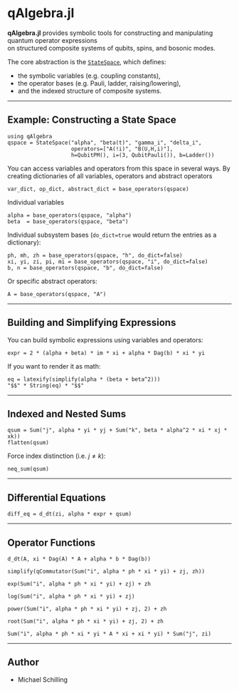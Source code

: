 # qAlgebra.jl

**qAlgebra.jl** provides symbolic tools for constructing and manipulating quantum operator expressions  
on structured composite systems of qubits, spins, and bosonic modes.

The core abstraction is the [`StateSpace`](@ref), which defines:
- the symbolic variables (e.g. coupling constants),
- the operator bases (e.g. Pauli, ladder, raising/lowering),
- and the indexed structure of composite systems.

---

## Example: Constructing a State Space

```@example qalgebra
using qAlgebra
qspace = StateSpace("alpha", "beta(t)", "gamma_i", "delta_i",
                    operators=["A(!i)", "B(U,H,i)"],
                    h=QubitPM(), i=(3, QubitPauli()), b=Ladder())
```

You can access variables and operators from this space in several ways.
By creating dictionaries of all variables, operators and abstract operators
```@example qalgebra ; output = false
var_dict, op_dict, abstract_dict = base_operators(qspace)
```
Individual variables 
```@example qalgebra ; output = false
alpha = base_operators(qspace, "alpha")
beta  = base_operators(qspace, "beta")
```

Individual subsystem bases (`do_dict=true` would return the entries as a dictionary):
```@example qalgebra ; output = false
ph, mh, zh = base_operators(qspace, "h", do_dict=false)
xi, yi, zi, pi, mi = base_operators(qspace, "i", do_dict=false)
b, n = base_operators(qspace, "b", do_dict=false)
```

Or specific abstract operators:
```@example qalgebra ; output = false
A = base_operators(qspace, "A")
```

---

## Building and Simplifying Expressions

You can build symbolic expressions using variables and operators:

```@example qalgebra
expr = 2 * (alpha + beta) * im * xi + alpha * Dag(b) * xi * yi
```

If you want to render it as math:

```@jldoctest
eq = latexify(simplify(alpha * (beta + beta^2)))
"$$" * String(eq) * "$$"
```

---

## Indexed and Nested Sums

```@jldoctest
qsum = Sum("j", alpha * yi * yj + Sum("k", beta * alpha^2 * xi * xj * xk))
flatten(qsum)
```

Force index distinction (i.e. $j \ne k$):

```@jldoctest
neq_sum(qsum)
```

---

## Differential Equations

```@jldoctest
diff_eq = d_dt(zi, alpha * expr + qsum)
```

---

## Operator Functions

```@jldoctest
d_dt(A, xi * Dag(A) * A + alpha * b * Dag(b))
```

```@jldoctest
simplify(qCommutator(Sum("i", alpha * ph * xi * yi) + zj, zh))
```

```@jldoctest
exp(Sum("i", alpha * ph * xi * yi) + zj) + zh
```

```@jldoctest
log(Sum("i", alpha * ph * xi * yi) + zj)
```

```@jldoctest
power(Sum("i", alpha * ph * xi * yi) + zj, 2) + zh
```

```@jldoctest
root(Sum("i", alpha * ph * xi * yi) + zj, 2) + zh
```

```@jldoctest
Sum("i", alpha * ph * xi * yi * A * xi + xi * yi) * Sum("j", zi)
```

---

## Author

- Michael Schilling
